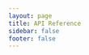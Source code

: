 ```yaml
---
layout: page
title: API Reference
sidebar: false
footer: false
---
```


<script setup>
import ApiIndex from './ApiIndex.vue'
</script>

<ApiIndex />
